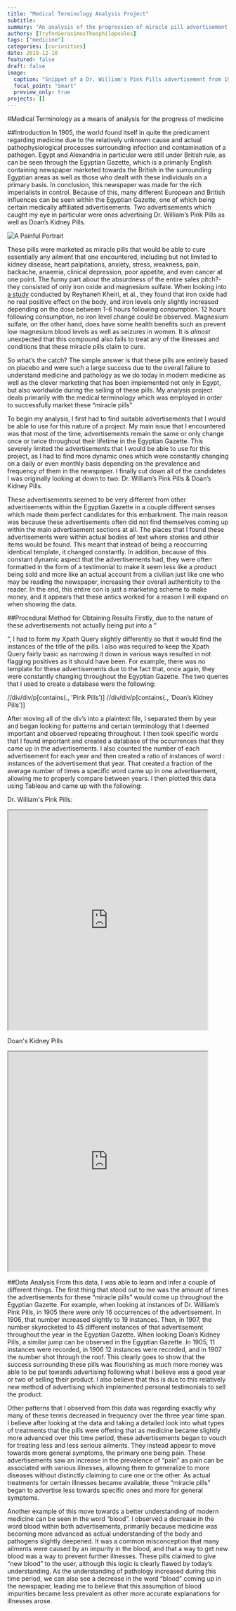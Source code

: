 ```yaml
---
title: "Medical Terminology Analysis Project"
subtitle:
summary: "An analysis of the progression of miracle pill advertisement throughout 1905, 1906, and 1907 as a means to make inferences about the overall progression of medicine and marketing of medicines"
authors: [TryfonGerasimosTheophilopoulos]
tags: ["medicine"]
categories: [curiosities]
date: 2019-12-10
featured: false
draft: false
image:
  caption: "Snippet of a Dr. William's Pink Pills advertisement from 1905-01-04"
  focal_point: "Smart"
  preview_only: true
projects: []
---
```

#Medical Terminology as a means of analysis for the progress of medicine

##Introduction
In 1905, the world found itself in quite the predicament regarding medicine due to the relatively unknown cause and actual pathophysiological processes surrounding infection and contamination of a pathogen. Egypt and Alexandria in particular were still under British rule, as can be seen through the Egyptian Gazette, which is a primarily English containing newspaper marketed towards the British in the surrounding Egyptian areas as well as those who dealt with these individuals on a primary basis. In conclusion, this newspaper was made for the rich imperialists in control. Because of this, many different European and British influences can be seen within the Egyptian Gazette, one of which being certain medically affiliated advertisements. Two advertisements which caught my eye in particular were ones advertising Dr. William’s Pink Pills as well as Doan’s Kidney Pills.

![A Painful Portrait](https://imgur.com/klxKSl2/ )

These pills were marketed as miracle pills that would be able to cure essentially any ailment that one encountered, including but not limited to kidney disease, heart palpitations, anxiety, stress, weakness, pain, backache, anaemia, clinical depression, poor appetite, and even cancer at one point. The funny part about the absurdness of the entire sales pitch?- they consisted of only iron oxide and magnesium sulfate. When looking into [a study](https://www.ncbi.nlm.nih.gov/pmc/articles/PMC5337769/ ) conducted by Reyhaneh Kheiri, et al., they found that iron oxide had no real positive effect on the body, and iron levels only slightly increased depending on the dose between 1-6 hours following consumption. 12 hours following consumption, no iron level change could be observed. Magnesium sulfate, on the other hand, does have some health benefits such as prevent low magnesium blood levels as well as seizures in women. It is *almost* unexpected that this compound also fails to treat any of the illnesses and conditions that these miracle pills claim to cure.

So what’s the catch? The simple answer is that these pills are entirely based on placebo and were such a large success due to the overall failure to understand medicine and pathology as we do today in modern medicine as well as the clever marketing that has been implemented not only in Egypt, but also worldwide during the selling of these pills. My analysis project deals primarily with the medical terminology which was employed in order to successfully market these “miracle pills”

To begin my analysis, I first had to find suitable advertisements that I would be able to use for this nature of a project. My main issue that I encountered was that most of the time, advertisements remain the same or only change once or twice throughout their lifetime in the Egyptian Gazette. This severely limited the advertisements that I would be able to use for this project, as I had to find more dynamic ones which were constantly changing on a daily or even monthly basis depending on the prevalence and frequency of them in the newspaper. I finally cut down all of the candidates I was originally looking at down to two: Dr. William’s Pink Pills & Doan’s Kidney Pills.

These advertisements seemed to be very different from other advertisements within the Egyptian Gazette in a couple different senses which made them perfect candidates for this embarkment. The main reason was because these advertisements often did not find themselves coming up within the main advertisement sections at all. The places that I found these advertisements were within actual bodies of text where stories and other items would be found. This meant that instead of being a reoccurring identical template, it changed constantly. In addition, because of this constant dynamic aspect that the advertisements had, they were often formatted in the form of a testimonial to make it seem less like a product being sold and more like an actual account from a civilian just like one who may be reading the newspaper, increasing their overall authenticity to the reader. In the end, this entire con is just a marketing scheme to make money, and it appears that these antics worked for a reason I will expand on when showing the data.

##Procedural Method for Obtaining Results
Firstly, due to the nature of these advertisements not actually being put into a “<div type=“advertisement>”, I had to form my Xpath Query slightly differently so that it would find the instances of the title of the pills. I also was required to keep the Xpath Query fairly basic as narrowing it down in various ways resulted in not flagging positives as it should have been. For example, there was no template for these advertisements due to the fact that, once again, they were constantly changing throughout the Egyptian Gazette. The two queries that I used to create a database were the following:

//div/div/p[contains(., 'Pink Pills’)]
//div/div/p[contains(., ‘Doan’s Kidney Pills’)]

After moving all of the div’s into a plaintext file, I separated them by year and began looking for patterns and certain terminology that I deemed important and observed repeating throughout. I then took specific words that I found important and created a database of the occurrences that they came up in the advertisements. I also counted the number of each advertisement for each year and then created a ratio of instances of word : instances of the advertisement that year. That created a fraction of the average number of times a specific word came up in one advertisement, allowing me to properly compare between years. I then plotted this data using Tableau and came up with the following:

Dr. William's Pink Pills:
<iframe src="https://public.tableau.com/views/Book1_15758293045230/Sheet1?:display_count=y&:origin=viz_share_link?:showVizHome=no&:embed=true" align="center" width="90%" height="500"></iframe>

Doan's Kidney Pills
<iframe src="https://public.tableau.com/views/Book1s_15758318890720/Sheet1?:display_count=y&:origin=viz_share_link?:showVizHome=no&:embed=true" align="center" width="90%" height="500"></iframe>

##Data Analysis
From this data, I was able to learn and infer a couple of different things. The first thing that stood out to me was the amount of times the advertisements for these “miracle pills” would come up throughout the Egyptian Gazette. For example, when looking at instances of Dr. William’s Pink Pills, in 1905 there were only 16 occurrences of the advertisement. In 1906, that number increased slightly to 19 instances. Then, in 1907, the number skyrocketed to 45 different instances of that advertisement throughout the year in the Egyptian Gazette. When looking Doan’s Kidney Pills, a similar jump can be observed in the Egyptian Gazette. In 1905, 11 instances were recorded, in 1906 12 instances were recorded, and in 1907 the number shot through the roof. This clearly goes to show that the success surrounding these pills was flourishing as much more money was able to be put towards advertising following what I believe was a good year or two of selling their product. I also believe that this is due to this relatively new method of advertising which implemented personal testimonials to sell the product.

Other patterns that I observed from this data was regarding exactly why many of these terms decreased in frequency over the three year time span. I believe after looking at the data and taking a detailed look into what types of treatments that the pills were offering that as medicine became slightly more advanced over this time period, these advertisements began to vouch for treating less and less serious ailments. They instead appear to move towards more general symptoms, the primary one being pain. These advertisements saw an increase in the prevalence of “pain” as pain can be associated with various illnesses, allowing them to generalize to more diseases without distinctly claiming to cure one or the other. As actual treatments for certain illnesses became available, these “miracle pills” began to advertise less towards specific ones and more for general symptoms.

Another example of this move towards a better understanding of modern medicine can be seen in the word “blood”. I observed a decrease in the word blood within both advertisements, primarily because medicine was becoming more advanced as actual understanding of the body and pathogens slightly deepened. It was a common misconception that many ailments were caused by an impurity in the blood, and that a way to get new blood was a way to prevent further illnesses. These pills claimed to give “new blood” to the user, although this logic is clearly flawed by today’s understanding. As the understanding of pathology increased during this time period, we can also see a decrease in the word “blood” coming up in the newspaper, leading me to believe that this assumption of blood impurities became less prevalent as other more accurate explanations for illnesses arose.
